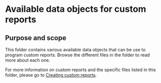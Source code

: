 # Available data objects for custom reports

## Purpose and scope
This folder contains various available data objects that can be use to program custom reports. Browse the different files in the folder to read more about each one.

For more information on custom reports and the specific files listed in this folder, please go to <a href="https://help.viedoc.net/c/8a3600/6e9c82/en/" target="_blank" rel="noopener">Creating custom reports</a>.

